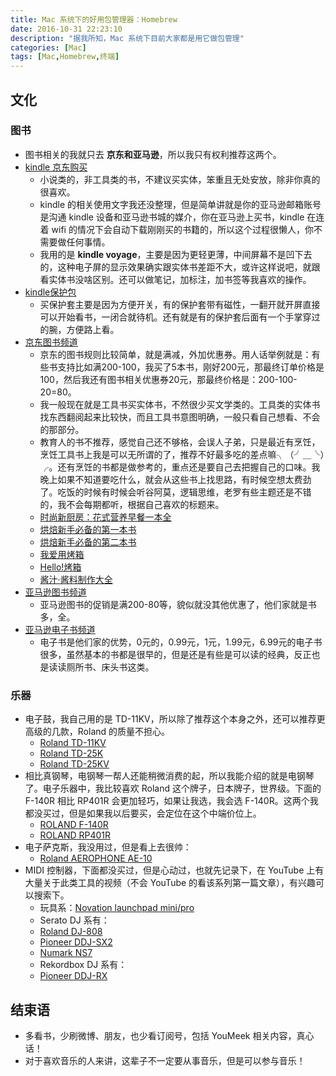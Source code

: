 ```yaml
---
title: Mac 系统下的好用包管理器：Homebrew
date: 2016-10-31 22:23:10
description: "据我所知，Mac 系统下目前大家都是用它做包管理"
categories: [Mac]
tags: [Mac,Homebrew,终端]
---
```



<!-- more -->


## 文化


### 图书

- 图书相关的我就只去 **京东和亚马逊**，所以我只有权利推荐这两个。
- [kindle 京东购买](http://search.jd.com/Search?keyword=kindle&enc=utf-8&cu=true&utm_source=ads.union.jd.com&utm_medium=tuiguang&utm_campaign=t_248690136_&utm_term=d5d59778a73b48c580b475eee9f51c4f-p_276666007&abt=3)
    - 小说类的，非工具类的书，不建议买实体，笨重且无处安放，除非你真的很喜欢。
    - kindle 的相关使用文字我还没整理，但是简单讲就是你的亚马逊邮箱账号是沟通 kindle 设备和亚马逊书城的媒介，你在亚马逊上买书，kindle 在连着 wifi 的情况下会自动下载刚刚买的书籍的，所以这个过程很懒人，你不需要做任何事情。
    - 我用的是 **kindle voyage**，主要是因为更轻更薄，中间屏幕不是凹下去的，这种电子屏的显示效果确实跟实体书差距不大，或许这样说吧，就跟看实体书没啥区别。还可以做笔记，加标注，加书签等我喜欢的操作。
- [kindle保护包](http://search.jd.com/Search?keyword=kindle%20%E4%BF%9D%E6%8A%A4%E5%A5%97&enc=utf-8&cu=true&utm_source=ads.union.jd.com&utm_medium=tuiguang&utm_campaign=t_248690136_&utm_term=386d75f7ab024d21be1432275f497c3d-p_276666007&abt=3)
    - 买保护套主要是因为方便开关，有的保护套带有磁性，一翻开就开屏直接可以开始看书，一闭合就待机。还有就是有的保护套后面有一个手掌穿过的腕，方便路上看。
- [京东图书频道](http://union.click.jd.com/jdc?e=&p=AyICZRprEAIQA1MbUxIyVlgNRQQlW1dCFBBFC1FMWQ8EAEAdQFkJBWtIVREBLU0gT2dMUyZ8I1wHdhlQYQ9TDh43Vh5SEgUbB1EeaxYHGwBdGlsXBSI3NGlrXmwTN1EYXhQAGgJRGWsVBxQOUBpTFgUTBlEZaxIySUMASxlKMiI%3D&t=W1dCFBBFC1FMWQ8EAEAdQFkJBQ%3D%3D)
    - 京东的图书规则比较简单，就是满减，外加优惠券。用人话举例就是：有些书支持比如满200-100，我买了5本书，刚好200元，那最终订单价格是100，然后我还有图书相关优惠券20元，那最终价格是：200-100-20=80。
    - 我一般现在就是工具书买实体书，不然很少买文学类的。工具类的实体书找东西翻阅起来比较快，而且工具书意图明确，一般只看自己想看、不会的那部分。
    - 教育人的书不推荐，感觉自己还不够格，会误人子弟，只是最近有烹饪，烹饪工具书上我是可以无所谓的了，推荐不好最多吃的差点嘛╮（╯＿╰）╭。还有烹饪的书都是做参考的，重点还是要自己去把握自己的口味。我晚上如果不知道要吃什么，就会从这些书上找思路，有时候空想太费劲了。吃饭的时候有时候会听谷阿莫，逻辑思维，老罗有些主题还是不错的，我不会每期都听，根据自己喜欢的标题来。
    - [时尚新厨房：花式营养早餐一本全](http://search.jd.com/Search?keyword=%E6%97%B6%E5%B0%9A%E6%96%B0%E5%8E%A8%E6%88%BF%EF%BC%9A%E8%8A%B1%E5%BC%8F%E8%90%A5%E5%85%BB%E6%97%A9%E9%A4%90%E4%B8%80%E6%9C%AC%E5%85%A8&enc=utf-8&cu=true&utm_source=ads.union.jd.com&utm_medium=tuiguang&utm_campaign=t_248690136_&utm_term=b7bb8fa70a2f4c68a1316daad6b93f94-p_276666007&abt=3)
    - [烘焙新手必备的第一本书](http://search.jd.com/Search?keyword=%E7%83%98%E7%84%99%E6%96%B0%E6%89%8B%E5%BF%85%E5%A4%87%E7%9A%84%E7%AC%AC%E4%B8%80%E6%9C%AC%E4%B9%A6&enc=utf-8&cu=true&utm_source=ads.union.jd.com&utm_medium=tuiguang&utm_campaign=t_248690136_&utm_term=d7a9595940a34586b708d46fc951f986-p_276666007&abt=3)
    - [烘焙新手必备的第二本书](http://search.jd.com/Search?keyword=%E7%83%98%E7%84%99%E6%96%B0%E6%89%8B%E5%BF%85%E5%A4%87%E7%9A%84%E7%AC%AC%E4%BA%8C%E6%9C%AC%E4%B9%A6&enc=utf-8&cu=true&utm_source=ads.union.jd.com&utm_medium=tuiguang&utm_campaign=t_248690136_&utm_term=3a3a9d45c61648aab6cddd02ca672d2e-p_276666007&abt=3)
    - [我爱用烤箱](http://search.jd.com/Search?keyword=%E6%88%91%E7%88%B1%E7%94%A8%E7%83%A4%E7%AE%B1&enc=utf-8&cu=true&utm_source=ads.union.jd.com&utm_medium=tuiguang&utm_campaign=t_248690136_&utm_term=a111208831e94015936088f7d5f87148-p_276666007&abt=3)
    - [Hello!烤箱](http://search.jd.com/Search?keyword=Hello!%E7%83%A4%E7%AE%B1&enc=utf-8&cu=true&utm_source=ads.union.jd.com&utm_medium=tuiguang&utm_campaign=t_248690136_&utm_term=cbc58eda8e1d4551ba0db89f29093d9d-p_276666007&abt=3)
    - [酱汁·酱料制作大全](http://search.jd.com/Search?keyword=%E9%85%B1%E6%B1%81%C2%B7%E9%85%B1%E6%96%99%E5%88%B6%E4%BD%9C%E5%A4%A7%E5%85%A8&enc=utf-8&cu=true&utm_source=ads.union.jd.com&utm_medium=tuiguang&utm_campaign=t_248690136_&utm_term=1738579a047143bd97d0b8c4aff58088-p_276666007&abt=3)
- [亚马逊图书频道](https://www.amazon.cn/b?_encoding=UTF8&camp=536&creative=3200&linkCode=ur2&node=658390051&tag=you08-23)
    - 亚马逊图书的促销是满200-80等，貌似就没其他优惠了，他们家就是书多，全。
- [亚马逊电子书频道](https://www.amazon.cn/b?_encoding=UTF8&camp=536&creative=3200&linkCode=ur2&node=116169071&tag=you08-23)
    - 电子书是他们家的优势，0元的，0.99元，1元，1.99元，6.99元的电子书很多，虽然基本的书都是很早的，但是还是有些是可以读的经典，反正也是读读厕所书、床头书这类。

### 乐器

- 电子鼓，我自己用的是 TD-11KV，所以除了推荐这个本身之外，还可以推荐更高级的几款，Roland 的质量不担心。
    - [Roland TD-11KV](http://search.jd.com/Search?keyword=Roland%20TD-11KV&enc=utf-8&cu=true&utm_source=ads.union.jd.com&utm_medium=tuiguang&utm_campaign=t_248690136_&utm_term=44ceeca5b03841909abb0664d0c48445-p_276666007&abt=3)
    - [Roland TD-25K](http://search.jd.com/Search?keyword=Roland%20TD-25K&enc=utf-8&cu=true&utm_source=ads.union.jd.com&utm_medium=tuiguang&utm_campaign=t_248690136_&utm_term=769f6ccc46634cf38f87b2d4269449dc-p_276666007&abt=3)
    - [Roland TD-25KV](http://search.jd.com/Search?keyword=Roland%20TD-25KV&enc=utf-8&cu=true&utm_source=ads.union.jd.com&utm_medium=tuiguang&utm_campaign=t_248690136_&utm_term=f9078be56d9b4b0abc1e9a9d5bbaece8-p_276666007&abt=3)
- 相比真钢琴，电钢琴一帮人还能稍微消费的起，所以我能介绍的就是电钢琴了。电子乐器中，我比较喜欢 Roland 这个牌子，日本牌子，世界级。下面的 F-140R 相比 RP401R 会更加轻巧，如果让我选，我会选 F-140R。这两个我都没买过，但是如果我以后要买，会定位在这个中端价位上。
    - [ROLAND F-140R](http://search.jd.com/Search?keyword=ROLAND%20F-140R&enc=utf-8&cu=true&utm_source=ads.union.jd.com&utm_medium=tuiguang&utm_campaign=t_248690136_&utm_term=b0710d8141ef43b4a949a20e102b13ef-p_276666007&abt=3)
    - [ROLAND RP401R](http://search.jd.com/Search?keyword=ROLAND%20RP401R&enc=utf-8&cu=true&utm_source=ads.union.jd.com&utm_medium=tuiguang&utm_campaign=t_248690136_&utm_term=c2e393165f6c44a0b0b2c78af1560baf-p_276666007&abt=3)
- 电子萨克斯，我没用过，但是看上去很帅：
    - [Roland AEROPHONE AE-10](http://search.jd.com/Search?keyword=Roland%20AEROPHONE%20AE-10&enc=utf-8&cu=true&utm_source=ads.union.jd.com&utm_medium=tuiguang&utm_campaign=t_248690136_&utm_term=088258b623364525a10abfa944f18ec9-p_276666007&abt=3)
- MIDI 控制器，下面都没买过，但是心动过，也就先记录下，在 YouTube 上有大量关于此类工具的视频（不会 YouTube 的看该系列第一篇文章），有兴趣可以搜索下。
    - 玩具系：[Novation launchpad mini/pro](http://search.jd.com/Search?keyword=Novation%20launchpad&enc=utf-8&cu=true&utm_source=ads.union.jd.com&utm_medium=tuiguang&utm_campaign=t_248690136_&utm_term=7ce121ec66e542d8b3953fe678d8b057-p_276666007&abt=3)
    - Serato DJ 系有：
    - [Roland DJ-808](https://www.roland.com/global/products/dj-808/)
    - [Pioneer DDJ-SX2](https://list.tmall.com/search_product.htm?q=Pioneer+DDJ-SX2&type=p&vmarket=&spm=a222r.8215186.a2227oh.d100&from=..pc_1_searchbutton)
    - [Numark NS7](https://s.taobao.com/search?q=Numark+NS7&imgfile=&commend=all&ssid=s5-e&search_type=item&sourceId=tb.index&spm=a21bo.50862.201856-taobao-item.1&ie=utf8&initiative_id=tbindexz_20161106)
    - Rekordbox DJ 系有：
    - [Pioneer DDJ-RX](https://list.tmall.com/search_product.htm?q=Pioneer+DDJ-RX&type=p&vmarket=&spm=a222r.8215186.a2227oh.d100&from=..pc_1_searchbutton)
     
## 结束语

- 多看书，少刷微博、朋友，也少看订阅号，包括 YouMeek 相关内容，真心话！
- 对于喜欢音乐的人来讲，这辈子不一定要从事音乐，但是可以参与音乐！